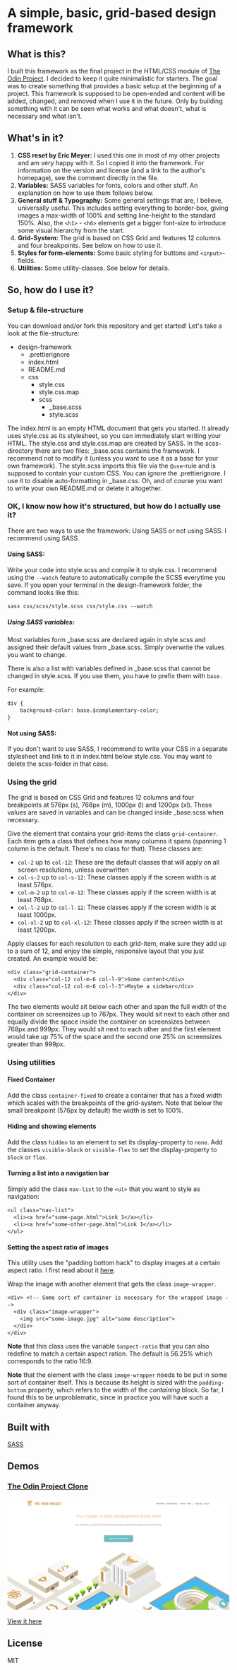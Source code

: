 # A simple, basic, grid-based design framework

## What is this?

I built this framework as the final project in the HTML/CSS module of [The Odin Project](https://www.theodinproject.com). I decided to keep it quite minimalistic for starters. The goal was to create something that provides a basic setup at the beginning of a project. This framework is supposed to be open-ended and content will be added, changed, and removed when I use it in the future. Only by building something with it can be seen what works and what doesn't, what is necessary and what isn't.

## What's in it?

1. **CSS reset by Eric Meyer:** I used this one in most of my other projects and am very happy with it. So I copied it into the framework. For information on the version and license (and a link to the author's homepage), see the comment directly in the file.
2. **Variables:** SASS variables for fonts, colors and other stuff. An explanation on how to use them follows below.
3. **General stuff & Typography:** Some general settings that are, I believe, universally useful. This includes setting everything to border-box, giving images a max-width of 100% and setting line-height to the standard 150%. Also, the `<h1>` - `<h6>` elements get a bigger font-size to introduce some visual hierarchy from the start.
4. **Grid-System:** The grid is based on CSS Grid and features 12 columns and four breakpoints. See below on how to use it.
5. **Styles for form-elements:** Some basic styling for buttons and `<input>`-fields.
6. **Utilities:** Some utility-classes. See below for details.

## So, how do I use it?

### Setup & file-structure

You can download and/or fork this repository and get started! Let's take a look at the file-structure:

- design-framework
  - .prettierignore
  - index.html
  - README.md
  - css
    - style.css
    - style.css.map
    - scss
      - \_base.scss
      - style.scss

The index.html is an empty HTML document that gets you started. It already uses style.css as its stylesheet, so you can immediately start writing your HTML.
The style.css and style.css.map are created by SASS. In the scss-directory there are two files: \_base.scss contains the framework. I recommend not to modify it (unless you want to use it as a base for your own framework). The style.scss imports this file via the `@use`-rule and is supposed to contain your custom CSS.
You can ignore the .prettierignore. I use it to disable auto-formatting in \_base.css. Oh, and of course you want to write your own README.md or delete it altogether.

### OK, I know now how it's structured, but how do I actually use it?

There are two ways to use the framework: Using SASS or not using SASS. I recommend using SASS.

#### Using SASS:

Write your code into style.scss and compile it to style.css. I recommend using the `--watch` feature to automatically compile the SCSS everytime you save. If you open your terminal in the design-framework folder, the command looks like this:

```
sass css/scss/style.scss css/style.css --watch
```

##### Using SASS variables:

Most variables form \_base.scss are declared again in style.scss and assigned their default values from \_base.scss. Simply overwrite the values you want to change.

There is also a list with variables defined in \_base.scss that cannot be changed in style.scss. If you use them, you have to prefix them with `base.`

For example:

```
div {
    background-color: base.$complementary-color;
}
```

#### Not using SASS:

If you don't want to use SASS, I recommend to write your CSS in a separate stylesheet and link to it in index.html below style.css. You may want to delete the scss-folder in that case.

### Using the grid

The grid is based on CSS Grid and features 12 columns and four breakpoints at 576px (s), 768px (m), 1000px (l) and 1200px (xl). These values are saved in variables and can be changed inside \_base.scss when necessary.

Give the element that contains your grid-items the class `grid-container`. Each item gets a class that defines how many columns it spans (spanning 1 column is the default. There's no class for that). These classes are:

- `col-2` up to `col-12`: These are the default classes that will apply on all screen resolutions, unless overwritten
- `col-s-2` up to `col-s-12`: These classes apply if the screen width is at least 576px.
- `col-m-2` up to `col-m-12`: These classes apply if the screen width is at least 768px.
- `col-l-2` up to `col-l-12`: These classes apply if the screen width is at least 1000px.
- `col-xl-2` up to `col-xl-12`: These classes apply if the screen width is at least 1200px.

Apply classes for each resolution to each grid-item, make sure they add up to a sum of 12, and enjoy the simple, responsive layout that you just created. An example would be:

```
<div class="grid-container">
  <div class="col-12 col-m-6 col-l-9">Some content</div>
  <div class="col-12 col-m-6 col-l-3">Maybe a sidebar</div>
</div>
```

The two elements would sit below each other and span the full width of the container on screensizes up to 767px.
They would sit next to each other and equally divide the space inside the container on screensizes between 768px and 999px.
They would sit next to each other and the first element would take up 75% of the space and the second one 25% on screensizes greater than 999px.

### Using utilities

#### Fixed Container

Add the class `container-fixed` to create a container that has a fixed width which scales with the breakpoints of the grid-system. Note that below the small breakpoint (576px by default) the width is set to 100%.

#### Hiding and showing elements

Add the class `hidden` to an element to set its display-property to `none`. Add the classes `visible-block` or `visible-flex` to set the display-property to `block` or `flex`.

#### Turning a list into a navigation bar

Simply add the class `nav-list` to the `<ul>` that you want to style as navigation:

```
<ul class="nav-list">
  <li><a href="some-page.html">Link 1</a></li>
  <li><a href="some-other-page.html">Link 1</a></li>
</ul>
```

#### Setting the aspect ratio of images

This utility uses the "padding bottom hack" to display images at a certain aspect ratio. I first read about it [here](https://www.smashingmagazine.com/2013/09/responsive-images-performance-problem-case-study/).

Wrap the image with another element that gets the class `image-wrapper`.

```
<div> <!-- Some sort of container is necessary for the wrapped image -->
  <div class="image-wrapper">
    <img src="some-image.jpg" alt="some description">
  </div>
</div>
```

**Note** that this class uses the variable `$aspect-ratio` that you can also redefine to match a certain aspect ration. The default is 56.25% which corresponds to the ratio 16:9.

**Note** that the element with the class `image-wrapper` needs to be put in some sort of container itself. This is because its height is sized with the `padding-bottom` property, which refers to the width of the _containing_ block. So far, I found this to be unproblematic, since in practice you will have such a container anyway.

## Built with

[SASS](https://sass-lang.com/)

## Demos

### [The Odin Project Clone](https://github.com/reinimax/top-clone)

![Screenshot](screenshot.png)

[View it here](https://reinimax.github.io/top-clone/)

## License

MIT
